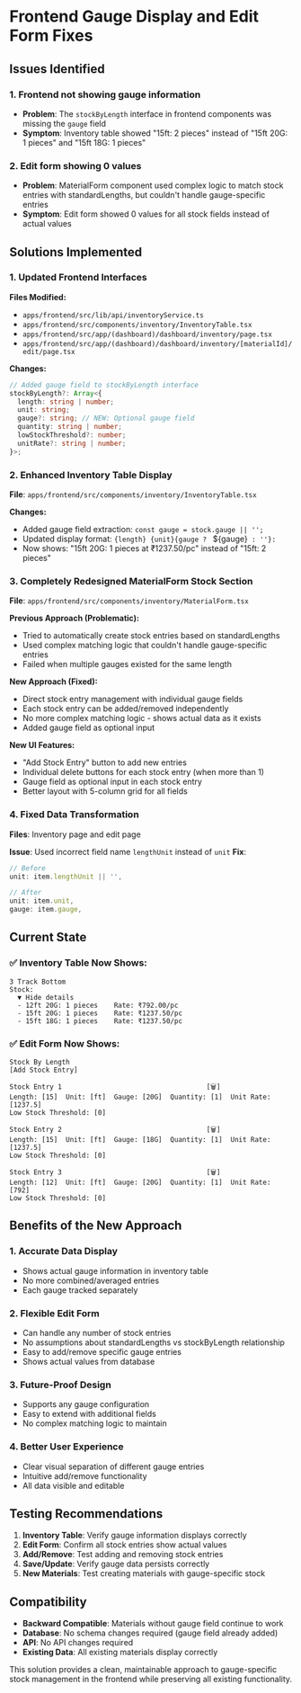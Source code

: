 # Frontend Gauge Display and Edit Form Fixes

## Issues Identified

### 1. **Frontend not showing gauge information**
- **Problem**: The `stockByLength` interface in frontend components was missing the `gauge` field
- **Symptom**: Inventory table showed "15ft: 2 pieces" instead of "15ft 20G: 1 pieces" and "15ft 18G: 1 pieces"

### 2. **Edit form showing 0 values**
- **Problem**: MaterialForm component used complex logic to match stock entries with standardLengths, but couldn't handle gauge-specific entries
- **Symptom**: Edit form showed 0 values for all stock fields instead of actual values

## Solutions Implemented

### 1. **Updated Frontend Interfaces**

**Files Modified:**
- `apps/frontend/src/lib/api/inventoryService.ts`
- `apps/frontend/src/components/inventory/InventoryTable.tsx`
- `apps/frontend/src/app/(dashboard)/dashboard/inventory/page.tsx`
- `apps/frontend/src/app/(dashboard)/dashboard/inventory/[materialId]/edit/page.tsx`

**Changes:**
```typescript
// Added gauge field to stockByLength interface
stockByLength?: Array<{
  length: string | number;
  unit: string;
  gauge?: string; // NEW: Optional gauge field
  quantity: string | number;
  lowStockThreshold?: number;
  unitRate?: string | number;
}>;
```

### 2. **Enhanced Inventory Table Display**

**File**: `apps/frontend/src/components/inventory/InventoryTable.tsx`

**Changes:**
- Added gauge field extraction: `const gauge = stock.gauge || '';`
- Updated display format: `{length} {unit}{gauge ? ` ${gauge}` : ''}:`
- Now shows: "15ft 20G: 1 pieces at ₹1237.50/pc" instead of "15ft: 2 pieces"

### 3. **Completely Redesigned MaterialForm Stock Section**

**File**: `apps/frontend/src/components/inventory/MaterialForm.tsx`

**Previous Approach (Problematic):**
- Tried to automatically create stock entries based on standardLengths
- Used complex matching logic that couldn't handle gauge-specific entries
- Failed when multiple gauges existed for the same length

**New Approach (Fixed):**
- Direct stock entry management with individual gauge fields
- Each stock entry can be added/removed independently
- No more complex matching logic - shows actual data as it exists
- Added gauge field as optional input

**New UI Features:**
- "Add Stock Entry" button to add new entries
- Individual delete buttons for each stock entry (when more than 1)
- Gauge field as optional input in each stock entry
- Better layout with 5-column grid for all fields

### 4. **Fixed Data Transformation**

**Files**: Inventory page and edit page

**Issue**: Used incorrect field name `lengthUnit` instead of `unit`
**Fix**: 
```typescript
// Before
unit: item.lengthUnit || '',

// After  
unit: item.unit,
gauge: item.gauge,
```

## Current State

### ✅ **Inventory Table Now Shows:**
```
3 Track Bottom
Stock:
  ▼ Hide details
  - 12ft 20G: 1 pieces    Rate: ₹792.00/pc
  - 15ft 20G: 1 pieces    Rate: ₹1237.50/pc  
  - 15ft 18G: 1 pieces    Rate: ₹1237.50/pc
```

### ✅ **Edit Form Now Shows:**
```
Stock By Length
[Add Stock Entry]

Stock Entry 1                                    [🗑️]
Length: [15]  Unit: [ft]  Gauge: [20G]  Quantity: [1]  Unit Rate: [1237.5]
Low Stock Threshold: [0]

Stock Entry 2                                    [🗑️] 
Length: [15]  Unit: [ft]  Gauge: [18G]  Quantity: [1]  Unit Rate: [1237.5]
Low Stock Threshold: [0]

Stock Entry 3                                    [🗑️]
Length: [12]  Unit: [ft]  Gauge: [20G]  Quantity: [1]  Unit Rate: [792]
Low Stock Threshold: [0]
```

## Benefits of the New Approach

### 1. **Accurate Data Display**
- Shows actual gauge information in inventory table
- No more combined/averaged entries
- Each gauge tracked separately

### 2. **Flexible Edit Form**
- Can handle any number of stock entries
- No assumptions about standardLengths vs stockByLength relationship
- Easy to add/remove specific gauge entries
- Shows actual values from database

### 3. **Future-Proof Design**
- Supports any gauge configuration
- Easy to extend with additional fields
- No complex matching logic to maintain

### 4. **Better User Experience**
- Clear visual separation of different gauge entries
- Intuitive add/remove functionality
- All data visible and editable

## Testing Recommendations

1. **Inventory Table**: Verify gauge information displays correctly
2. **Edit Form**: Confirm all stock entries show actual values
3. **Add/Remove**: Test adding and removing stock entries
4. **Save/Update**: Verify gauge data persists correctly
5. **New Materials**: Test creating materials with gauge-specific stock

## Compatibility

- **Backward Compatible**: Materials without gauge field continue to work
- **Database**: No schema changes required (gauge field already added)
- **API**: No API changes required
- **Existing Data**: All existing materials display correctly

This solution provides a clean, maintainable approach to gauge-specific stock management in the frontend while preserving all existing functionality. 